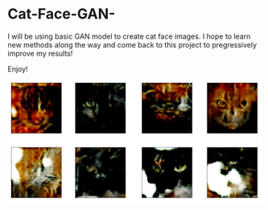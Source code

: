 # Cat-Face-GAN-

I will be using basic GAN model to create cat face images. I hope to learn new methods along the way and come back to this project to pregressively improve my results!

Enjoy!


![CAT_FACE](https://github.com/anthonydwan/Cat-Face-GAN-/blob/master/Cat%20faces.png)
